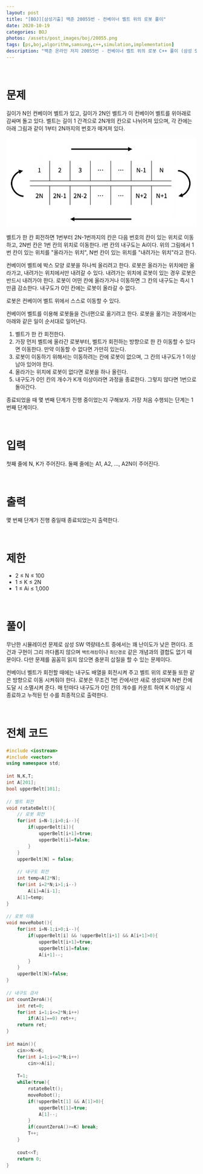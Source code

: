 ```yaml
---
layout: post
title: "[BOJ][삼성기출] 백준 20055번 - 컨베이너 벨트 위의 로봇 풀이"
date: 2020-10-19
categories: BOJ
photos: /assets/post_images/boj/20055.png
tags: [ps,boj,algorithm,samsung,c++,simulation,implementation]
description: "백준 온라인 저지 20055번 - 컨베이너 벨트 위의 로봇 C++ 풀이 (삼성 SW 역량테스트 기출)"
---
```


<br>

# 문제

길이가 N인 컨베이어 벨트가 있고, 길이가 2N인 벨트가 이 컨베이어 벨트를 위아래로 감싸며 돌고 있다. 벨트는 길이 1 간격으로 2N개의 칸으로 나뉘어져 있으며, 각 칸에는 아래 그림과 같이 1부터 2N까지의 번호가 매겨져 있다.

![1](/assets/post_images/boj/20055_1.png)

벨트가 한 칸 회전하면 1번부터 2N-1번까지의 칸은 다음 번호의 칸이 있는 위치로 이동하고, 2N번 칸은 1번 칸의 위치로 이동한다. i번 칸의 내구도는 Ai이다. 위의 그림에서 1번 칸이 있는 위치를 "올라가는 위치", N번 칸이 있는 위치를 "내려가는 위치"라고 한다.

컨베이어 벨트에 박스 모양 로봇을 하나씩 올리려고 한다. 로봇은 올라가는 위치에만 올라가고, 내려가는 위치에서만 내려갈 수 있다. 내려가는 위치에 로봇이 있는 경우 로봇은 반드시 내려가야 한다. 로봇이 어떤 칸에 올라가거나 이동하면 그 칸의 내구도는 즉시 1만큼 감소한다. 내구도가 0인 칸에는 로봇이 올라갈 수 없다.

로봇은 컨베이어 벨트 위에서 스스로 이동할 수 있다.

컨베이어 벨트를 이용해 로봇들을 건너편으로 옮기려고 한다. 로봇을 옮기는 과정에서는 아래와 같은 일이 순서대로 일어난다.

1. 벨트가 한 칸 회전한다.
2. 가장 먼저 벨트에 올라간 로봇부터, 벨트가 회전하는 방향으로 한 칸 이동할 수 있다면 이동한다. 만약 이동할 수 없다면 가만히 있는다.
3. 로봇이 이동하기 위해서는 이동하려는 칸에 로봇이 없으며, 그 칸의 내구도가 1 이상 남아 있어야 한다.
4. 올라가는 위치에 로봇이 없다면 로봇을 하나 올린다.
5. 내구도가 0인 칸의 개수가 K개 이상이라면 과정을 종료한다. 그렇지 않다면 1번으로 돌아간다.

종료되었을 때 몇 번째 단계가 진행 중이었는지 구해보자. 가장 처음 수행되는 단계는 1번째 단계이다.

<br>

# 입력

첫째 줄에 N, K가 주어진다. 둘째 줄에는 A1, A2, ..., A2N이 주어진다.

<br>

# 출력

몇 번째 단계가 진행 중일때 종료되었는지 출력한다.

<br>

# 제한

- 2 ≤ N ≤ 100
- 1 ≤ K ≤ 2N
- 1 ≤ Ai ≤ 1,000

<br>

# 풀이
무난한 시뮬레이션 문제로 삼성 SW 역량테스트 중에서는 꽤 난이도가 낮은 편이다. 조건과 구현이 그리 까다롭지 않으며 `백트래킹`이나 `최단경로` 같은 개념과의 결합도 없기 때문이다. 다만 문제를 꼼꼼히 읽지 않으면 충분히 삽질을 할 수 있는 문제이다.

컨베이너 벨트가 회전할 때에는 내구도 배열을 회전시켜 주고 벨트 위의 로봇들 또한 같은 방향으로 이동 시켜줘야 한다. 로봇은 무조건 1번 칸에서만 새로 생성되며 N번 칸에 도달 시 소멸시켜 준다. 매 턴마다 내구도가 0인 칸의 개수를 카운트 하여 K 이상일 시 종료하고 누적된 턴 수를 최종적으로 출력한다.

<br>

# 전체 코드
```c++
#include <iostream>
#include <vector>
using namespace std;

int N,K,T;
int A[201];
bool upperBelt[101];

// 벨트 회전
void rotateBelt(){
    // 로봇 회전
    for(int i=N-1;i>0;i--){
        if(upperBelt[i]){
            upperBelt[i+1]=true;
            upperBelt[i]=false;
        }
    }
    upperBelt[N] = false;

    // 내구도 회전
    int temp=A[2*N];
    for(int i=2*N;i>1;i--)
        A[i]=A[i-1];
    A[1]=temp;
}

// 로봇 이동
void moveRobot(){
    for(int i=N-1;i>0;i--){
        if(upperBelt[i] && !upperBelt[i+1] && A[i+1]>0){
            upperBelt[i+1]=true;
            upperBelt[i]=false;
            A[i+1]--;
        }
    }
    upperBelt[N]=false;
}

// 내구도 검사
int countZeroA(){
    int ret=0;
    for(int i=1;i<=2*N;i++)
        if(A[i]==0) ret++;
    return ret;
}

int main(){
    cin>>N>>K;
    for(int i=1;i<=2*N;i++)
        cin>>A[i];
    
    T=1;
    while(true){
        rotateBelt();
        moveRobot();
        if(!upperBelt[1] && A[1]>0){
            upperBelt[1]=true;
            A[1]--;
        }
        if(countZeroA()>=K) break;
        T++;
    }

    cout<<T;
    return 0;
}
```